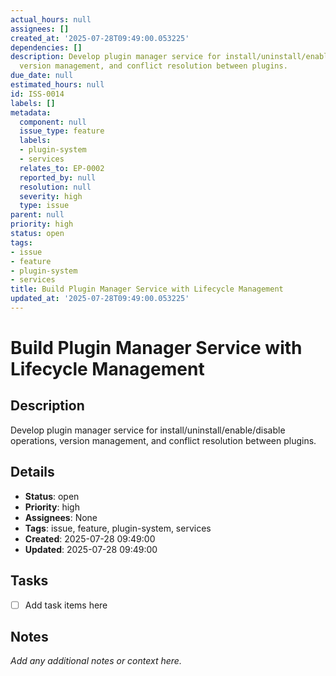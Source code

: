 ```yaml
---
actual_hours: null
assignees: []
created_at: '2025-07-28T09:49:00.053225'
dependencies: []
description: Develop plugin manager service for install/uninstall/enable/disable operations,
  version management, and conflict resolution between plugins.
due_date: null
estimated_hours: null
id: ISS-0014
labels: []
metadata:
  component: null
  issue_type: feature
  labels:
  - plugin-system
  - services
  relates_to: EP-0002
  reported_by: null
  resolution: null
  severity: high
  type: issue
parent: null
priority: high
status: open
tags:
- issue
- feature
- plugin-system
- services
title: Build Plugin Manager Service with Lifecycle Management
updated_at: '2025-07-28T09:49:00.053225'
---
```


# Build Plugin Manager Service with Lifecycle Management

## Description
Develop plugin manager service for install/uninstall/enable/disable operations, version management, and conflict resolution between plugins.

## Details
- **Status**: open
- **Priority**: high
- **Assignees**: None
- **Tags**: issue, feature, plugin-system, services
- **Created**: 2025-07-28 09:49:00
- **Updated**: 2025-07-28 09:49:00

## Tasks
- [ ] Add task items here

## Notes
_Add any additional notes or context here._
